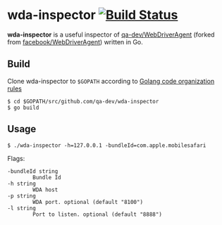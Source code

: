 wda-inspector [![Build Status](https://travis-ci.org/qa-dev/wda-inspector.png?branch=master)](https://travis-ci.org/qa-dev/wda-inspector)
=============

**wda-inspector** is a useful inspector of [qa-dev/WebDriverAgent](https://github.com/qa-dev/WebDriverAgent) (forked from [facebook/WebDriverAgent](https://github.com/facebook/WebDriverAgent))
written in Go.
 
Build
-----
Clone wda-inspector to `$GOPATH` according to [Golang code organization rules](https://golang.org/doc/code.html#Organization)

```
$ cd $GOPATH/src/github.com/qa-dev/wda-inspector
$ go build
```


Usage
-----

```
$ ./wda-inspector -h=127.0.0.1 -bundleId=com.apple.mobilesafari
```

Flags:
```
-bundleId string
    	Bundle Id
-h string
    	WDA host
-p string
    	WDA port. optional (default "8100")
-l string
    	Port to listen. optional (default "8888")    	
```
